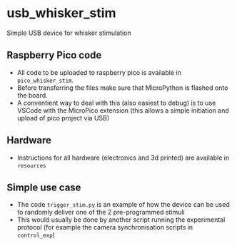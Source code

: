 # usb_whisker_stim
Simple USB device for whisker stimulation

## Raspberry Pico code
- All code to be uploaded to raspberry pico is available in `pico_whisker_stim`.
- Before transferring the files make sure that MicroPython is flashed onto the board.
- A conventient way to deal with this (also easiest to debug) is to use VSCode with the MicroPico extension (this allows a simple initiation and upload of pico project via USB)


## Hardware
- Instructions for all hardware (electronics and 3d printed) are available in `resources`


## Simple use case
- The code `trigger_stim.py` is an example of how the device can be used to randomly deliver one of the 2 pre-programmed stimuli
- This would usually be done by another script running the experimental protocol (for example the camera synchronisation scripts in `control_exp`)
